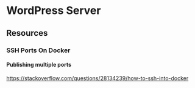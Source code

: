 # WordPress Server

## Resources

### SSH Ports On Docker


#### Publishing multiple ports  
https://stackoverflow.com/questions/28134239/how-to-ssh-into-docker